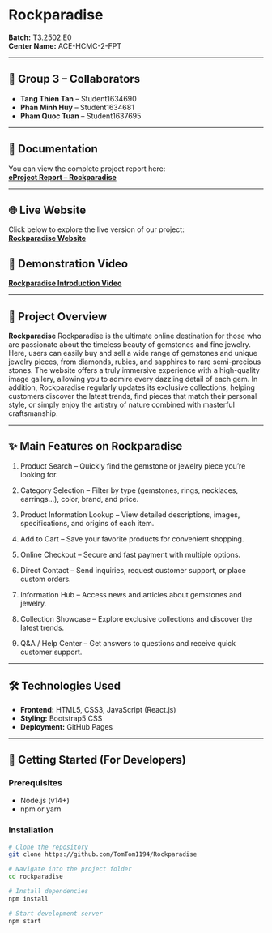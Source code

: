 # Rockparadise 

**Batch:** T3.2502.E0  
**Center Name:** ACE-HCMC-2-FPT

---

## 👥 Group 3 – Collaborators

- **Tang Thien Tan** – Student1634690
- **Phan Minh Huy** – Student1634681
- **Pham Quoc Tuan** – Student1637695

---

## 📄 Documentation

You can view the complete project report here:  
[**eProject Report – Rockparadise**](https://github.com/TomTom1194/Rockparadise/blob/main/document/)

---

## 🌐 Live Website

Click below to explore the live version of our project:  
[**Rockparadise Website**](https://tomtom1194.github.io/Rockparadise/)



## 🎥 Demonstration Video

[**Rockparadise Introduction Video**](https://www.youtube.com/watch?v=P4wVIPhe3dM)

---

## 📌 Project Overview

**Rockparadise** Rockparadise is the ultimate online destination for those who are passionate about the timeless beauty of gemstones and fine jewelry. Here, users can easily buy and sell a wide range of gemstones and unique jewelry pieces, from diamonds, rubies, and sapphires to rare semi-precious stones. The website offers a truly immersive experience with a high-quality image gallery, allowing you to admire every dazzling detail of each gem. In addition, Rockparadise regularly updates its exclusive collections, helping customers discover the latest trends, find pieces that match their personal style, or simply enjoy the artistry of nature combined with masterful craftsmanship.

---

## ✨ Main Features on Rockparadise

1. Product Search – Quickly find the gemstone or jewelry piece you’re looking for.

2. Category Selection – Filter by type (gemstones, rings, necklaces, earrings…), color, brand, and price.

3. Product Information Lookup – View detailed descriptions, images, specifications, and origins of each item.

4. Add to Cart – Save your favorite products for convenient shopping.

5. Online Checkout – Secure and fast payment with multiple options.

6. Direct Contact – Send inquiries, request customer support, or place custom orders.

7. Information Hub – Access news and articles about gemstones and jewelry.

8. Collection Showcase – Explore exclusive collections and discover the latest trends.

9. Q&A / Help Center – Get answers to questions and receive quick customer support.

---

## 🛠️ Technologies Used

- **Frontend:** HTML5, CSS3, JavaScript (React.js)
- **Styling:** Bootstrap5 CSS
- **Deployment:** GitHub Pages

---

## 🚀 Getting Started (For Developers)

### Prerequisites

- Node.js (v14+)
- npm or yarn

### Installation

```bash
# Clone the repository
git clone https://github.com/TomTom1194/Rockparadise

# Navigate into the project folder
cd rockparadise

# Install dependencies
npm install

# Start development server
npm start
```
